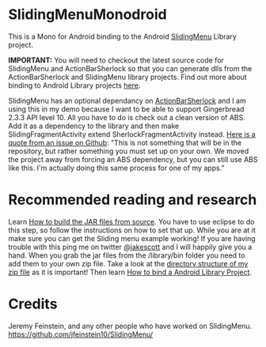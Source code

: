 SlidingMenuMonodroid
===========================

This is a Mono for Android binding to the Android [SlidingMenu][2] Library project. 

**IMPORTANT:** You will need to checkout the latest source code for SlidingMenu and ActionBarSherlock so that you can generate dlls from the ActionBarSherlock and SlidingMenu library projects. Find out more about binding to Android Library projects [here][1].

SlidingMenu has an optional dependancy on [ActionBarSherlock][5] and I am using this in my demo because I want to be able to support Gingerbread 2.3.3 API level 10.  All you have to do is check out a clean version of ABS. Add it as a dependency to the library and then make SlidingFragmentActivity extend SherlockFragmentActivity instead. [Here is a quote from an issue on Github][12]: "This is not something that will be in the repository, but rather something you must set up on your own. We moved the project away from forcing an ABS dependency, but you can still use ABS like this. I'm actually doing this same process for one of my apps."

Recommended reading and research
===========================

Learn [How to build the JAR files from source][6]. You have to use eclipse to do this step, so follow the instructions on how to set that up. While you are at it make sure you can get the Sliding menu example working! If you are having trouble with this ping me on twitter [@jakescott][8] and I will happily give you a hand. When you grab the jar files from the /library/bin folder you need to add them to your own zip file. Take a look at the [directory structure of my zip file][7] as it is important!
Then learn [How to bind a Android Library Project][1]. 


Credits
===========================
Jeremy Feinstein, and any other people who have worked on SlidingMenu.
https://github.com/jfeinstein10/SlidingMenu/

[1]: http://docs.xamarin.com/Android/Guides/Advanced_Topics/Java_Integration_Overview/Binding_a_Java_Library_(.jar)#Android_Library_Projects
[2]: https://github.com/jfeinstein10/SlidingMenu/
[3]: https://github.com/jfeinstein10/SlidingMenu/tree/master/example/src/com/slidingmenu/example
[4]: https://github.com/xamarin/monodroid-samples/tree/master/ActionBarSherlock/ActionBarSherlock
[5]: http://actionbarsherlock.com
[6]: http://www.craigsprogramming.com/2012/07/actionbarsherlock-with-mono-for-android.html
[7]: https://github.com/superlogical/SlidingMenuMonodroid/raw/master/SlidingMenuBinding/SlidingMenu.zip   
[8]: http://twitter.com/jakescott
[9]: http://forums.xamarin.com/discussion/comment/2636#Comment_2636
[10]: http://www.jetbrains.com/decompiler/
[11]: http://forums.xamarin.com/discussion/878/slidingmenu-binding-error-missing-class-error-was-raised-while-reflecting-setbehindcanvastransforme#latest
[12]: https://github.com/jfeinstein10/SlidingMenu/issues/22

